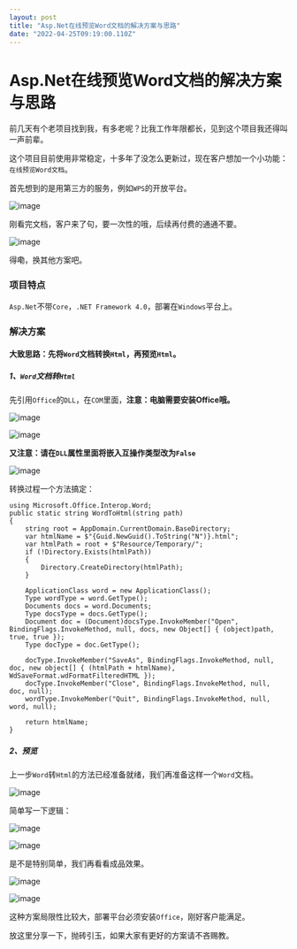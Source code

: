 ```yaml
---
layout: post
title: "Asp.Net在线预览Word文档的解决方案与思路"
date: "2022-04-25T09:19:00.110Z"
---
```

Asp.Net在线预览Word文档的解决方案与思路
=========================

前几天有个老项目找到我，有多老呢？比我工作年限都长，见到这个项目我还得叫一声前辈。

这个项目目前使用非常稳定，十多年了没怎么更新过，现在客户想加一个小功能：`在线预览Word文档`。

首先想到的是用第三方的服务，例如`WPS`的开放平台。

![image](https://img2022.cnblogs.com/blog/1539844/202204/1539844-20220425142020414-1139760274.png)

刚看完文档，客户来了句，要一次性的哦，后续再付费的通通不要。

![image](https://img2022.cnblogs.com/blog/1539844/202204/1539844-20220425142507556-409774799.gif)

得嘞，换其他方案吧。

### 项目特点

`Asp.Net`不带`Core`，`.NET Framework 4.0`，部署在`Windows`平台上。

### 解决方案

#### 大致思路：先将`Word`文档转换`Html`，再预览`Html`。

##### 1、`Word`文档转`Html`

先引用`Office`的`DLL`，在`COM`里面，**注意：电脑需要安装Office哦。**

![image](https://img2022.cnblogs.com/blog/1539844/202204/1539844-20220425164834494-529280631.png)

![image](https://img2022.cnblogs.com/blog/1539844/202204/1539844-20220425164915454-1245561419.png)

**又注意：请在`DLL`属性里面将嵌入互操作类型改为`False`**

![image](https://img2022.cnblogs.com/blog/1539844/202204/1539844-20220425165049873-1815146236.png)

转换过程一个方法搞定：

    using Microsoft.Office.Interop.Word;
    public static string WordToHtml(string path)
    {
    	string root = AppDomain.CurrentDomain.BaseDirectory;
    	var htmlName = $"{Guid.NewGuid().ToString("N")}.html";
    	var htmlPath = root + $"Resource/Temporary/";
    	if (!Directory.Exists(htmlPath))
    	{
    		Directory.CreateDirectory(htmlPath);
    	}
    
    	ApplicationClass word = new ApplicationClass();
    	Type wordType = word.GetType();
    	Documents docs = word.Documents;
    	Type docsType = docs.GetType();
    	Document doc = (Document)docsType.InvokeMember("Open", BindingFlags.InvokeMethod, null, docs, new Object[] { (object)path, true, true });
    	Type docType = doc.GetType();
    
    	docType.InvokeMember("SaveAs", BindingFlags.InvokeMethod, null, doc, new object[] { (htmlPath + htmlName), WdSaveFormat.wdFormatFilteredHTML });
    	docType.InvokeMember("Close", BindingFlags.InvokeMethod, null, doc, null);
    	wordType.InvokeMember("Quit", BindingFlags.InvokeMethod, null, word, null);
    
    	return htmlName;
    }
    

##### 2、预览

上一步`Word`转`Html`的方法已经准备就绪，我们再准备这样一个`Word`文档。

![image](https://img2022.cnblogs.com/blog/1539844/202204/1539844-20220425165326057-1942852330.png)

简单写一下逻辑：

![image](https://img2022.cnblogs.com/blog/1539844/202204/1539844-20220425165515122-2064729652.png)

![image](https://img2022.cnblogs.com/blog/1539844/202204/1539844-20220425165535130-1545725925.png)

是不是特别简单，我们再看看成品效果。

![image](https://img2022.cnblogs.com/blog/1539844/202204/1539844-20220425165749280-1661281108.png)

![image](https://img2022.cnblogs.com/blog/1539844/202204/1539844-20220425165720764-1405951729.png)

这种方案局限性比较大，部署平台必须安装`Office`，刚好客户能满足。

放这里分享一下，抛砖引玉，如果大家有更好的方案请不吝赐教。